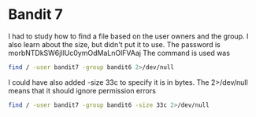 # Bandit 7
I had to study how to find a file based on the user owners and the group. I also learn about the size, but didn't put it to use. 
The password is morbNTDkSW6jIlUc0ymOdMaLnOlFVAaj
The command is used was 
```bash
find / -user bandit7 -group bandit6 2>/dev/null
```

I could have also added -size 33c to specify it is in bytes. The 2>/dev/null means that it should ignore permission errors

```bash
find / -user bandit7 -group bandit6 -size 33c 2>/dev/null
```